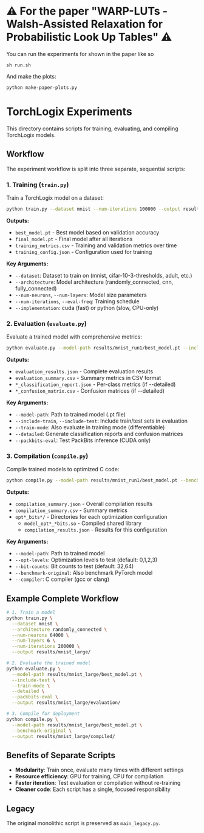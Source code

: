 # ⚠️ For the paper "WARP-LUTs - Walsh-Assisted Relaxation for Probabilistic Look Up Tables" ⚠️ 

You can run the experiments for shown in the paper like so
```
sh run.sh
```
And make the plots:
```
python make-paper-plots.py
```


# TorchLogix Experiments

This directory contains scripts for training, evaluating, and compiling TorchLogix models.

## Workflow

The experiment workflow is split into three separate, sequential scripts:

### 1. Training (`train.py`)

Train a TorchLogix model on a dataset:

```bash
python train.py --dataset mnist --num-iterations 100000 --output results/mnist_run1/
```

**Outputs:**
- `best_model.pt` - Best model based on validation accuracy
- `final_model.pt` - Final model after all iterations
- `training_metrics.csv` - Training and validation metrics over time
- `training_config.json` - Configuration used for training

**Key Arguments:**
- `--dataset`: Dataset to train on (mnist, cifar-10-3-thresholds, adult, etc.)
- `--architecture`: Model architecture (randomly_connected, cnn, fully_connected)
- `--num-neurons`, `--num-layers`: Model size parameters
- `--num-iterations`, `--eval-freq`: Training schedule
- `--implementation`: cuda (fast) or python (slow, CPU-only)

### 2. Evaluation (`evaluate.py`)

Evaluate a trained model with comprehensive metrics:

```bash
python evaluate.py --model-path results/mnist_run1/best_model.pt --include-test --detailed
```

**Outputs:**
- `evaluation_results.json` - Complete evaluation results
- `evaluation_summary.csv` - Summary metrics in CSV format
- `*_classification_report.json` - Per-class metrics (if --detailed)
- `*_confusion_matrix.csv` - Confusion matrices (if --detailed)

**Key Arguments:**
- `--model-path`: Path to trained model (.pt file)
- `--include-train`, `--include-test`: Include train/test sets in evaluation
- `--train-mode`: Also evaluate in training mode (differentiable)
- `--detailed`: Generate classification reports and confusion matrices
- `--packbits-eval`: Test PackBits inference (CUDA only)

### 3. Compilation (`compile.py`)

Compile trained models to optimized C code:

```bash
python compile.py --model-path results/mnist_run1/best_model.pt --benchmark-original
```

**Outputs:**
- `compilation_summary.json` - Overall compilation results
- `compilation_summary.csv` - Summary metrics
- `opt*_bits*/` - Directories for each optimization configuration
  - `model_opt*_*bits.so` - Compiled shared library
  - `compilation_results.json` - Results for this configuration

**Key Arguments:**
- `--model-path`: Path to trained model
- `--opt-levels`: Optimization levels to test (default: 0,1,2,3)
- `--bit-counts`: Bit counts to test (default: 32,64)
- `--benchmark-original`: Also benchmark PyTorch model
- `--compiler`: C compiler (gcc or clang)

## Example Complete Workflow

```bash
# 1. Train a model
python train.py \
  --dataset mnist \
  --architecture randomly_connected \
  --num-neurons 64000 \
  --num-layers 6 \
  --num-iterations 200000 \
  --output results/mnist_large/

# 2. Evaluate the trained model
python evaluate.py \
  --model-path results/mnist_large/best_model.pt \
  --include-test \
  --train-mode \
  --detailed \
  --packbits-eval \
  --output results/mnist_large/evaluation/

# 3. Compile for deployment
python compile.py \
  --model-path results/mnist_large/best_model.pt \
  --benchmark-original \
  --output results/mnist_large/compiled/
```

## Benefits of Separate Scripts

- **Modularity**: Train once, evaluate many times with different settings
- **Resource efficiency**: GPU for training, CPU for compilation
- **Faster iteration**: Test evaluation or compilation without re-training
- **Cleaner code**: Each script has a single, focused responsibility

## Legacy

The original monolithic script is preserved as `main_legacy.py`.